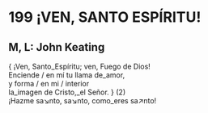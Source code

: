 # 199 ¡VEN, SANTO ESPÍRITU!

## M, L: John Keating

{ ¡Ven, Santo_Espíritu; ven, Fuego de Dios!  
Enciende / en mí tu llama de_amor,  
y forma / en mi / interior  
la_imagen de Cristo,_el Señor. } (2)  
¡Hazme sa↘nto, sa↘nto, como_eres sa↗nto!  


